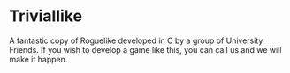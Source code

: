 # Triviallike

A fantastic copy of Roguelike developed in C by a group of University Friends. If you wish to develop a game like this, you can call us and we will make it happen.

